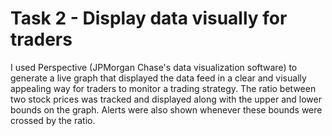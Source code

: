 # Task 2 - Display data visually for traders
I used Perspective (JPMorgan Chase's data visualization software) to generate a live graph that displayed the data feed in a clear and visually appealing way for traders to monitor a trading strategy. The ratio between two stock prices was tracked and displayed along with the upper and lower bounds on the graph. Alerts were also shown whenever these bounds were crossed by the ratio. 
